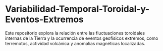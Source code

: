 # Variabilidad-Temporal-Toroidal-y-Eventos-Extremos
Este repositorio explora la relación entre las fluctuaciones toroidales internas de la Tierra y la ocurrencia de eventos geofísicos extremos, como terremotos, actividad volcánica y anomalías magnéticas localizadas. 
